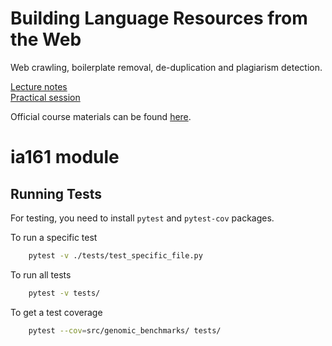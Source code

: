 # Building Language Resources from the Web

Web crawling, boilerplate removal, de-duplication and plagiarism detection.

[Lecture notes](https://github.com/katarinagresova/ia161/blob/main/Language_Resources_From_Web/notes.md)  
[Practical session](https://github.com/katarinagresova/ia161/blob/main/Language_Resources_From_Web/IA161_Plagiarism_Detection.ipynb)

Official course materials can be found [here](https://nlp.fi.muni.cz/en/AdvancedNlpCourse/LanguageResourcesFromWeb).

# ia161 module

## Running Tests

For testing, you need to install `pytest` and `pytest-cov` packages.

To run a specific test

```bash
    pytest -v ./tests/test_specific_file.py
```

To run all tests

```bash
    pytest -v tests/
```

To get a test coverage
```bash
    pytest --cov=src/genomic_benchmarks/ tests/ 
```
